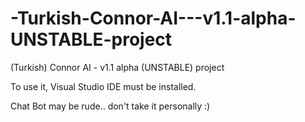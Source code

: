 # -Turkish-Connor-AI---v1.1-alpha-UNSTABLE-project
(Turkish) Connor AI - v1.1 alpha (UNSTABLE) project

To use it, Visual Studio IDE must be installed.

Chat Bot may be rude.. don't take it personally :)
